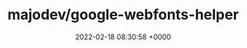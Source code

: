---
title: "majodev/google-webfonts-helper"
link: "https://github.com/majodev/google-webfonts-helper"
date: "2022-02-18 08:30:58 +0000"
description: "A Hassle-Free Way to Self-Host Google Fonts. Get eot, ttf, svg, woff and woff2 files + CSS snippets"
category: "github"
---